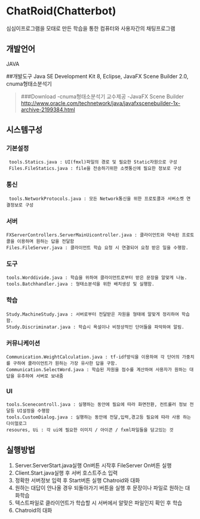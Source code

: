 # ChatRoid(Chatterbot)
  심심이프로그램을 모태로 만든 학습을 통한 컴퓨터와 사용자간의 채팅프로그램
  
## 개발언어
JAVA
  
##개발도구
  Java SE Development Kit 8, Eclipse, JavaFX Scene Builder 2.0, cnuma형태소분석기
  >###Download
    -cnuma형태소분석기 교수제공
    -JavaFX Scene Builder
      http://www.oracle.com/technetwork/java/javafxscenebuilder-1x-archive-2199384.html

## 시스템구성
### 기본설정
     tools.Statics.java : UI(fmxl)파일의 경로 및 필요한 Static자원으로 구성
     Files.FileStatics.java : file을 전송하기위한 소켓통신에 필요한 정보로 구성

### 통신
     tools.NetworkProtocols.java : 모든 Network통신을 위한 프로토콜과 서버소켓 연결정보로 구성 

### 서버
    FXServerControllers.ServerMainUicontroller.java : 클라이언트와 약속된 프로토콜을 이용하며 원하는 답을 전달함
    Files.FileServer.java : 클라이언트 학습 요청 시 연결되어 요청 받은 일을 수행함.

### 도구 
    tools.Worddivide.java : 학습을 위하여 클라이언트로부터 받은 문장을 알맞게 나눔.
    tools.Batchhandler.java : 형태소분석을 위한 배치생성 및 실행함.

### 학습   
    Study.MachineStudy.java : 서버로부터 전달받은 자원을 형태에 알맞게 정리하여 학습함.
    Study.Discriminatar.java : 학습시 욕설이나 비정상적인 단어들을 파악하여 알림.
  
### 커뮤니케이션
    Communication.WeightCalculation.java : tf-idf방식을 이용하여 각 단어의 가중치를 구하여 클라이언트가 원하는 가장 유사한 답을 구함.
    Communication.SelectWord.java : 학습된 자원을 점수를 계산하여 사용자가 원하는 대답을 유추하여 서버로 보내줌

### UI
    tools.Scenecontroll.java : 실행하는 동안에 필요에 따라 화면전환, 컨트롤러 정보 전달등 UI설정을 수행함
    tools.CustomDialog.java : 실행하는 동안에 전달,입력,경고등 필요에 따라 사용 하는 다이얼로그
    resoures, Ui : 각 ui에 필요한 이미지 / 아이콘 / fxml파일들을 담고있는 것

## 실행방법
   1. Server.ServerStart.java실행 On버튼 시작후 FileServer On버튼 실행
   2. Client.Start.java실행 후 서버 호스트주소 입력
   3. 정확한 서버정보 입력 후 Start버튼 실행 Chatroid와 대화
   4. 원하는 대답이 안나올 경우 되돌아가기 버튼을 실행 후 문장이나 파일로 원하는 대화학습
   5. 텍스트파일로 클라이언트가 학습할 시 서버에서 알맞은 파일인지 확인 후 학습
   5. Chatroid의 대화
